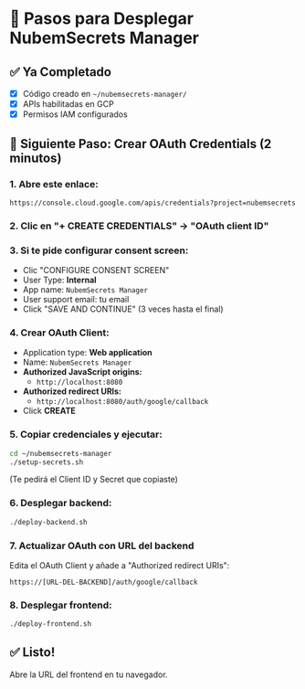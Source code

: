 # 🚀 Pasos para Desplegar NubemSecrets Manager

## ✅ Ya Completado

- [x] Código creado en `~/nubemsecrets-manager/`
- [x] APIs habilitadas en GCP
- [x] Permisos IAM configurados

## 📝 Siguiente Paso: Crear OAuth Credentials (2 minutos)

### 1. Abre este enlace:
```
https://console.cloud.google.com/apis/credentials?project=nubemsecrets
```

### 2. Clic en "+ CREATE CREDENTIALS" → "OAuth client ID"

### 3. Si te pide configurar consent screen:
- Clic "CONFIGURE CONSENT SCREEN"
- User Type: **Internal**
- App name: `NubemSecrets Manager`
- User support email: tu email
- Click "SAVE AND CONTINUE" (3 veces hasta el final)

### 4. Crear OAuth Client:
- Application type: **Web application**
- Name: `NubemSecrets Manager`
- **Authorized JavaScript origins:**
  - `http://localhost:8080`
- **Authorized redirect URIs:**
  - `http://localhost:8080/auth/google/callback`
- Click **CREATE**

### 5. Copiar credenciales y ejecutar:

```bash
cd ~/nubemsecrets-manager
./setup-secrets.sh
```

(Te pedirá el Client ID y Secret que copiaste)

### 6. Desplegar backend:

```bash
./deploy-backend.sh
```

### 7. Actualizar OAuth con URL del backend

Edita el OAuth Client y añade a "Authorized redirect URIs":
```
https://[URL-DEL-BACKEND]/auth/google/callback
```

### 8. Desplegar frontend:

```bash
./deploy-frontend.sh
```

## ✅ Listo!

Abre la URL del frontend en tu navegador.